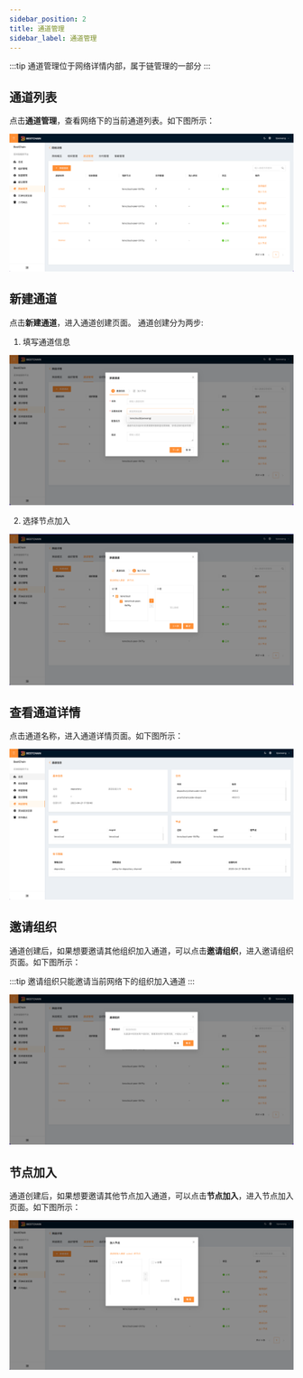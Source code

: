 ```yaml
---
sidebar_position: 2
title: 通道管理
sidebar_label: 通道管理
---
```


:::tip
通道管理位于网络详情内部，属于链管理的一部分
:::

## 通道列表

点击**通道管理**，查看网络下的当前通道列表。如下图所示：

![userguide_channels](../../img/userguide_channels.png)

## 新建通道

点击**新建通道**，进入通道创建页面。 通道创建分为两步:

1. 填写通道信息

![userguide_new_channel_step1](../../img/userguide_new_channel_step1.png)

2. 选择节点加入

![userguide_new_channel_step2](../../img/userguide_new_channel_step2.png)

## 查看通道详情

点击通道名称，进入通道详情页面。如下图所示：

![userguide_channel_info](../../img/userguide_channel_info.png)

## 邀请组织

通道创建后，如果想要邀请其他组织加入通道，可以点击**邀请组织**，进入邀请组织页面。如下图所示：

:::tip
邀请组织只能邀请当前网络下的组织加入通道
:::

![userguide_channel_invite](../../img/userguide_channel_invite.png)

## 节点加入

通道创建后，如果想要邀请其他节点加入通道，可以点击**节点加入**，进入节点加入页面。如下图所示：

![userguide_channel_add_node](../../img/userguide_channel_add_node.png)
